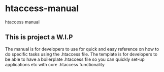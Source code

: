 # htaccess-manual
htaccess manual

## This is project a W.I.P 

The manual is for developers to use for quick and easy reference on how to do specific tasks using the .htaccess file. 
The template is for developers to be able to have a boilerplate .htaccess file so you can quickly set-up applications etc with core .htaccess functionality
